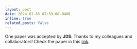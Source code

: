 ```yaml
---
layout: post
date: 2024-07-05 07:59:00-0400
inline: true
related_posts: false
---
```


One paper was accepted by **JDS**. Thanks to my colleagues and collaborators! Check the paper in this [link](https://doi.org/10.3168/jds.2023-24601).
